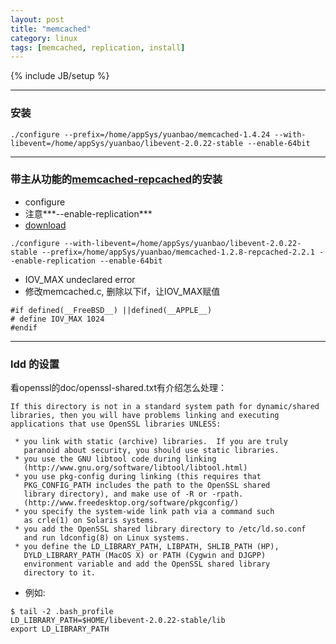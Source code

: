 ```yaml
---
layout: post
title: "memcached"
category: linux
tags: [memcached, replication, install]
---
```

{% include JB/setup %}

***

### 安装

```
./configure --prefix=/home/appSys/yuanbao/memcached-1.4.24 --with-libevent=/home/appSys/yuanbao/libevent-2.0.22-stable --enable-64bit
```

***

### 带主从功能的[memcached-repcached](http://guodong810.blog.51cto.com/4046313/1338953)的安装

* configure
* 注意***--enable-replication***
* [download](http://sourceforge.net/projects/repcached/files/)

```
./configure --with-libevent=/home/appSys/yuanbao/libevent-2.0.22-stable --prefix=/home/appSys/yuanbao/memcached-1.2.8-repcached-2.2.1 --enable-replication --enable-64bit
```

* IOV_MAX undeclared error
* 修改memcached.c, 删除以下if，让IOV_MAX赋值

```
#if defined(__FreeBSD__) ||defined(__APPLE__)
# define IOV_MAX 1024
#endif
```

***

### ldd 的设置

看openssl的doc/openssl-shared.txt有介绍怎么处理：

```
If this directory is not in a standard system path for dynamic/shared
libraries, then you will have problems linking and executing
applications that use OpenSSL libraries UNLESS:
 
 * you link with static (archive) libraries.  If you are truly
   paranoid about security, you should use static libraries.
 * you use the GNU libtool code during linking
   (http://www.gnu.org/software/libtool/libtool.html)
 * you use pkg-config during linking (this requires that
   PKG_CONFIG_PATH includes the path to the OpenSSL shared
   library directory), and make use of -R or -rpath.
   (http://www.freedesktop.org/software/pkgconfig/)
 * you specify the system-wide link path via a command such
   as crle(1) on Solaris systems.
 * you add the OpenSSL shared library directory to /etc/ld.so.conf
   and run ldconfig(8) on Linux systems.
 * you define the LD_LIBRARY_PATH, LIBPATH, SHLIB_PATH (HP),
   DYLD_LIBRARY_PATH (MacOS X) or PATH (Cygwin and DJGPP)
   environment variable and add the OpenSSL shared library
   directory to it.
```

* 例如:

```
$ tail -2 .bash_profile
LD_LIBRARY_PATH=$HOME/libevent-2.0.22-stable/lib
export LD_LIBRARY_PATH
```
